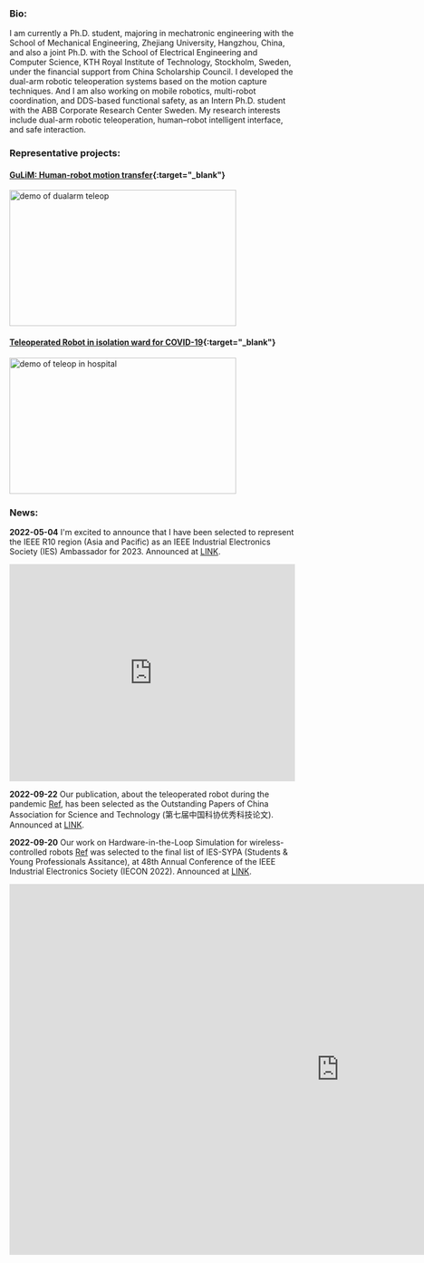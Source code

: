 ### Bio:
I am currently a Ph.D. student, majoring in mechatronic engineering with the School of Mechanical Engineering, Zhejiang University, Hangzhou, China, 
and also a joint Ph.D. with the School of Electrical Engineering and Computer Science, KTH Royal Institute of Technology, Stockholm, Sweden, 
under the financial support from China Scholarship Council.
I developed the dual-arm robotic teleoperation systems based on the motion capture techniques. And I am also working on mobile robotics, multi-robot coordination, 
and DDS-based functional safety, as an Intern Ph.D. student with the ABB Corporate Research Center Sweden.
My research interests include dual-arm robotic teleoperation, human–robot intelligent interface, and safe interaction.

### Representative projects:
#### [GuLiM: Human-robot motion transfer](https://fsie-robotics.com/GuLiM-motion-transfer/){:target="_blank"}

<img src="https://honghaolyu.github.io/GuLiM-motion-transfer/assets/images/teleop-dualarm.gif" width="400" height="240" alt="demo of dualarm teleop"/>
<!-- <img src="https://honghaolyu.github.io/GuLiM-motion-transfer/assets/images/teleop-grasp.gif" width="400" height="240" alt="demo of dualarm grasp"/> -->

#### [Teleoperated Robot in isolation ward for COVID-19](https://wun.ac.uk/article/advancing-telerobotics-to-make-hospitals-safer-for-health-workers/){:target="_blank"}

<img src="https://honghaolyu.github.io/assets/img/tele-auscultation.gif" width="400" height="240" alt="demo of teleop in hospital"/>


### News:

**2022-05-04** I'm excited to announce that I have been selected to represent the IEEE R10 region (Asia and Pacific) as an IEEE Industrial Electronics Society (IES) Ambassador for 2023. Announced at [LINK](https://www.linkedin.com/posts/honghao-lyu-88aaab18b_ieee-ies-ambassadors-activity-7059825420715655168-oCj3?utm_source=share&utm_medium=member_desktop).
<iframe src="https://www.linkedin.com/embed/feed/update/urn:li:share:7059825419826466816" height="383" width="504" frameborder="0" allowfullscreen="" title="已嵌入的动态"></iframe>

**2022-09-22** Our publication, about the teleoperated robot during the pandemic [Ref](https://cjme.springeropen.com/articles/10.1186/s10033-020-00464-0), has been selected as the Outstanding Papers of China Association for Science and Technology (第七届中国科协优秀科技论文). Announced at [LINK](https://www.cast.org.cn/art/2022/9/22/art_458_198070.html).

**2022-09-20** Our work on Hardware-in-the-Loop Simulation for wireless-controlled robots [Ref](https://youtu.be/U3UIYb0MQRE?list=PLO5umi31c_82caJ3360k_UzNb8IdInEFs) was selected to the final list of IES-SYPA (Students & Young Professionals Assitance), at 48th Annual Conference of the IEEE Industrial Electronics Society (IECON 2022). Announced at [LINK](https://iecon2022.org/3mcontestresults/).
<iframe width="1163" height="654" src="https://www.youtube.com/embed/U3UIYb0MQRE?list=PLO5umi31c_82caJ3360k_UzNb8IdInEFs" title="Hardware-in-the-Loop Simulation for Evaluating Communication" frameborder="0" allow="accelerometer; autoplay; clipboard-write; encrypted-media; gyroscope; picture-in-picture; web-share" allowfullscreen></iframe>



<!-- You can use the [editor on GitHub](https://github.com/HonghaoLYU/tmp_repo/edit/gh-pages/index.md) to maintain and preview the content for your website in Markdown files.

Whenever you commit to this repository, GitHub Pages will run [Jekyll](https://jekyllrb.com/) to rebuild the pages in your site, from the content in your Markdown files.

Markdown is a lightweight and easy-to-use syntax for styling your writing. It includes conventions for

```markdown
Syntax highlighted code block

# Header 1
## Header 2
### Header 3

- Bulleted
- List

1. Numbered
2. List

**Bold** and _Italic_ and `Code` text

[Link](url) and ![Image](src)
```

For more details see [Basic writing and formatting syntax](https://docs.github.com/en/github/writing-on-github/getting-started-with-writing-and-formatting-on-github/basic-writing-and-formatting-syntax).

### Jekyll Themes

Your Pages site will use the layout and styles from the Jekyll theme you have selected in your [repository settings](https://github.com/HonghaoLYU/tmp_repo/settings/pages). The name of this theme is saved in the Jekyll `_config.yml` configuration file.

### Support or Contact

Having trouble with Pages? Check out our [documentation](https://docs.github.com/categories/github-pages-basics/) or [contact support](https://support.github.com/contact) and we’ll help you sort it out. -->
